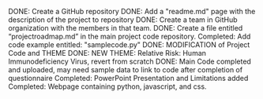 DONE: Create a GitHub repository
DONE: Add a "readme.md" page with the description of the project to repository
DONE: Create a team in GitHub organization with the members in that team.
DONE: Create a file entitled “projectroadmap.md” in the main project code repository.
Completed: Add code example entitled: "samplecode.py"
DONE: MODIFICATION of Project Code and THEME
DONE: NEW THEME: Relative Risk: Human Immunodeficiency Virus, revert from scratch
DONE: Main Code completed and uploaded, may need sample data to link to code after completion of questionnaire
Completed: PowerPoint Presentation and Limitations added
Completed: Webpage containing python, javascript, and css.
